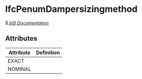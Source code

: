 IfcPenumDampersizingmethod
==========================
$[ _bSI
Documentation_](https://standards.buildingsmart.org/IFC/DEV/IFC4_2/FINAL/HTML/schema//pset/penum_dampersizingmethod.htm)


Attributes
----------
| Attribute   | Definition   |
|-------------|--------------|
| EXACT       |              |
| NOMINAL     |              |
